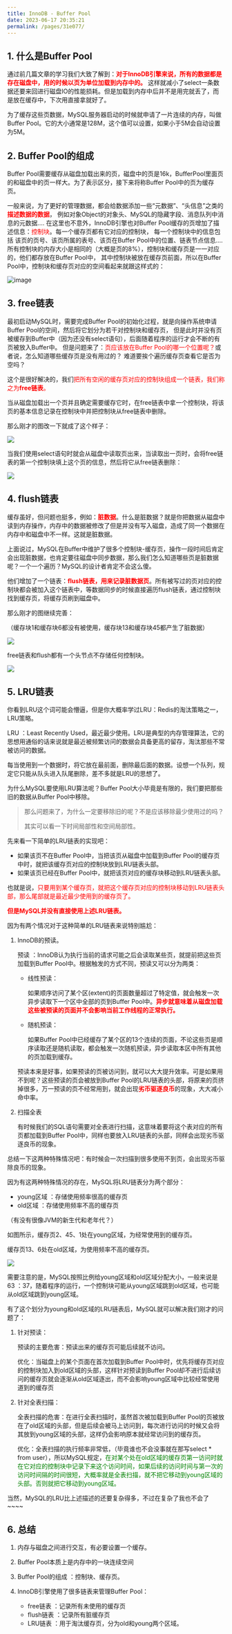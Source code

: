 ```yaml
---
title: InnoDB - Buffer Pool
date: 2023-06-17 20:35:21
permalink: /pages/31e077/
---
```


## 1. 什么是Buffer Pool

通过前几篇文章的学习我们大致了解到：<font color=Red>**对于InnoDB引擎来说，所有的数据都是存在磁盘中，用的时候以页为单位加载到内存中的。**</font>
这样就减小了select一条数据还要来回进行磁盘IO的性能损耗。但是加载到内存中后并不是用完就丢了，而是放在缓存中，下次用直接拿就好了。

为了缓存这些页数据，MySQL服务器启动的时候就申请了一片连续的内存，叫做Buffer Pool。它的大小通常是128M，这个值可以设置，如果小于5M会自动设置为5M。

## 2. Buffer Pool的组成

Buffer Pool需要缓存从磁盘加载出来的页，磁盘中的页是16k，BufferPool里面页的和磁盘中的页一样大。为了表示区分，接下来将称Buffer Pool中的页为缓存页。

一般来说，为了更好的管理数据，都会给数据添加一些“元数据”、“头信息”之类的<font color=Red>**描述数据的数据**</font>， 例如对象Object的对象头、MySQL的隐藏字段、消息队列中消息的元数据....
在这里也不意外，InnoDB引擎也对Buffer Pool缓存的页增加了描述信息：<font color=Red>控制块</font>。每一个缓存页都有它对应的控制块，
每一个控制块中的信息包括 该页的页号、该页所属的表号、该页在Buffer Pool中的位置、链表节点信息.... 
所有控制块的内存大小是相同的（大概是页的8%），控制块和缓存页是一一对应的，他们都存放在Buffer Pool中，
其中控制块被放在缓存页前面，所以在Buffer Pool中，控制块和缓存页对应的空间看起来就跟这样式的：

![image](https://typorehwf.oss-cn-chengdu.aliyuncs.com/image-20230617142943-ahq7xkt.png)

## 3. free链表

最初启动MySQL时，需要完成Buffer Pool的初始化过程，就是向操作系统申请Buffer Pool的空间，然后将它划分为若干对控制块和缓存页，
但是此时并没有页被缓存到Buffer中（因为还没有select语句），后面随着程序的运行才会不断的有页被放入Buffer中。
但是问题来了：<font color=Red>页应该放在Buffer Pool的哪一个位置呢？</font>或者说，怎么知道哪些缓存页是没有用过的？
难道要挨个遍历缓存页查看它是否为空吗？

这个是很好解决的，我们<font color=Red>把所有空闲的缓存页对应的控制块组成一个链表，我们称之为**free链表**。</font>

当从磁盘加载出一个页并且确定需要缓存它时，在free链表中拿一个控制块，将该页的基本信息记录在控制块中并把控制块从free链表中删除。

那么刚才的图改一下就成了这个样子：

![](https://typorehwf.oss-cn-chengdu.aliyuncs.com/image-20230617144652-hjgd4wm.png)

当我们使用select语句时就会从磁盘中读取页出来，当读取出一页时，会将free链表的第一个控制块填上这个页的信息，然后将它从free链表删除：

![](https://typorehwf.oss-cn-chengdu.aliyuncs.com/image-20230617144747-kih8oqe.png)

## 4. flush链表

缓存虽好，但问题也挺多，例如：<font color=Red>**脏数据**</font>。什么是脏数据？就是你把数据从磁盘中读到内存操作，内存中的数据被修改了但是并没有写入磁盘，造成了同一个数据在内存中和磁盘中不一样。这就是脏数据。

上面说过，MySQL在Buffer中维护了很多个控制块-缓存页，操作一段时间后肯定会出现脏数据，也肯定要往磁盘中同步数据，那么我们怎么知道哪些页是脏数据呢？一个一个遍历？MySQL的设计者肯定不会这么傻。

他们增加了一个链表：<font color=Red>**flush链表，用来记录脏数据页**</font>。所有被写过的页对应的控制块都会被加入这个链表中，等数据同步的时候直接遍历flush链表，通过控制块找到缓存页，将缓存页刷到磁盘中。

那么刚才的图继续完善：

（缓存块1和缓存块6都没有被使用，缓存块13和缓存块45都产生了脏数据）

![](https://typorehwf.oss-cn-chengdu.aliyuncs.com/image-20230617144927-23blirr.png)

free链表和flush都有一个头节点不存储任何控制块。

![](https://typorehwf.oss-cn-chengdu.aliyuncs.com/image-20230617145204-e3gxecm.png)
## 5. LRU链表

你看到LRU这个词可能会懵逼，但是你大概率学过LRU：Redis的淘汰策略之一，LRU策略。

LRU ：Least Recently Used，最近最少使用。LRU是典型的内存管理算法，它的思想用通俗的话来说就是最近被频繁访问的数据会具备更高的留存，淘汰那些不常被访问的数据。

每当使用到一个数据时，将它放在最前面，删除最后面的数据。设想一个队列，规定它只能从队头进入队尾删除，差不多就是LRU的思想了。

为什么MySQL要使用LRU算法呢？Buffer Pool大小毕竟是有限的，我们要把那些旧的数据从Buffer Pool中移除。

> 那么问题来了，为什么一定要移除旧的呢？不是应该移除最少使用过的吗？
>
> 其实可以看一下时间局部性和空间局部性。

先来看一下简单的LRU链表的实现吧：

* 如果该页不在Buffer Pool中，当把该页从磁盘中加载到Buffer Pool的缓存页中时，就把该缓存页对应的控制块放到LRU链表头部。
* 如果该页已经在Buffer Pool中，就把该页对应的缓存块移动到LRU链表头部。

也就是说，<font color=Red>只要用到某个缓存页，就把这个缓存页对应的控制块移动到LRU链表头部，那么尾部就是最近最少使用到的缓存页了。</font>

<font color=Red>**但是MySQL并没有直接使用上述LRU链表。**</font>

因为有两个情况对于这种简单的LRU链表来说特别尴尬：

1. InnoDB的预读。

   预读 ：InnoDB认为执行当前的请求可能之后会读取某些页，就提前把这些页加载到Buffer Pool中。根据触发的方式不同，预读又可以分为两类：

    * 线性预读：

      如果顺序访问了某个区(extent)的页面数量超过了特定值，就会触发一次异步读取下一个区中全部的页到Buffer Pool中。<font color=Red>**异步就意味着从磁盘加载这些被预读的页面并不会影响当前工作线程的正常执行。**</font>

    * 随机预读：

      如果Buffer Pool中已经缓存了某个区的13个连续的页面，不论这些页是顺序读取还是随机读取，都会触发一次随机预读，异步读取本区中所有其他的页加载到缓存。

   预读本来是好事，如果预读的页被访问到，就可以大大提升效率。可是如果用不到呢？这些预读的页会被放到Buffer Pool的LRU链表的头部，将原来的页挤掉很多，万一预读的页不经常用到，就会出现<font color=Red>**劣币驱逐良币**</font>的现象，大大减小命中率。

2. 扫描全表

   有时候我们的SQL语句需要对全表进行扫描，这意味着要将这个表对应的所有页都加载到Buffer Pool中，同样也要放入LRU链表的头部，同样会出现劣币驱逐良币的现象。

总结一下这两种特殊情况吧：有时候会一次扫描到很多使用不到页，会出现劣币驱除良币的现象。

因为有这两种特殊情况的存在，MySQL将LRU链表分为两个部分：

* young区域 ：存储使用频率很高的缓存页
* old区域 ：存储使用频率不高的缓存页

（有没有很像JVM的新生代和老年代？）

如图所示，缓存页2、45、1处在young区域，为经常使用到的缓存页。

缓存页13、6处在old区域，为使用频率不高的缓存页。

![](https://typorehwf.oss-cn-chengdu.aliyuncs.com/image-20230617152655-s65326o.png)

需要注意的是，MySQL按照比例给young区域和old区域分配大小，一般来说是 63 ：37，随着程序的运行，一个控制块可能从young区域跳到old区域，也可能从old区域跳到young区域。

有了这个划分为young和old区域的LRU链表后，MySQL就可以解决我们刚才的问题了：

1. 针对预读：

   预读的主要危害：预读出来的缓存页可能后续就不访问。

   优化：当磁盘上的某个页面在首次加载到Buffer Pool中时，优先将缓存页对应的控制块加入到old区域的头部，这样针对预读到Buffer Pool却不进行后续访问的缓存页就会逐渐从old区域逐出，而不会影响young区域中比较经常使用道到的缓存页

2. 针对全表扫描：

   全表扫描的危害：在进行全表扫描时，虽然首次被加载到Buffer Pool的页被放在了old区域的头部，但是后续会被马上访问到，每次进行访问的时候又会将其放到young区域的头部，这样仍会影响原本就经常访问到的缓存页。

   优化：全表扫描的执行频率非常低，（毕竟谁也不会没事就在那写select * from user），所以MySQL规定，<font color=Green>在对某个处在old区域的缓存页第一访问时就在它对应的控制块中记录下来这个访问时间，如果后续的访问时间与第一次的访问时间隔的时间很短，大概率就是全表扫描，就不把它移动到young区域的头部。否则就把它移动到young区域。</font>

当然，MySQL的LRU比上述描述的还要复杂得多，不过在复杂了我也不会了~~~~

## 6. 总结

1. 内存与磁盘之间进行交互，有必要设置一个缓存。
2. Buffer Pool本质上是内存中的一块连续空间
3. Buffer Pool的组成 ：控制块、缓存页。
4. InnoDB引擎使用了很多链表来管理Buffer Pool：

    * free链表 ：记录所有未使用的缓存页
    * flush链表 ：记录所有脏缓存页
    * LRU链表 ：用于淘汰缓存页，分为old和young两个区域。
